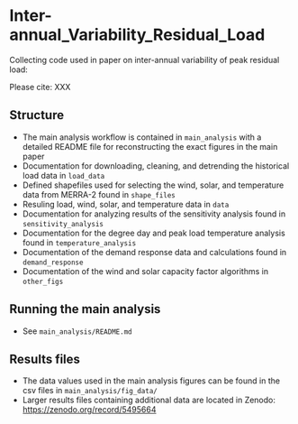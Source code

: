 # Inter-annual_Variability_Residual_Load
Collecting code used in paper on inter-annual variability of peak residual load:

Please cite: XXX

## Structure

 * The main analysis workflow is contained in `main_analysis` with a detailed README file for reconstructing the exact figures in the main paper
 * Documentation for downloading, cleaning, and detrending the historical load data in `load_data`
 * Defined shapefiles used for selecting the wind, solar, and temperature data from MERRA-2 found in `shape_files`
 * Resuling load, wind, solar, and temperature data in `data`
 * Documentation for analyzing results of the sensitivity analysis found in `sensitivity_analysis`
 * Documentation for the degree day and peak load temperature analysis found in `temperature_analysis`
 * Documentation of the demand response data and calculations found in `demand_response`
 * Documentation of the wind and solar capacity factor algorithms in `other_figs`

## Running the main analysis

 * See `main_analysis/README.md`

## Results files

 * The data values used in the main analysis figures can be found in the csv files in `main_analysis/fig_data/`
 * Larger results files containing additional data are located in Zenodo: https://zenodo.org/record/5495664
